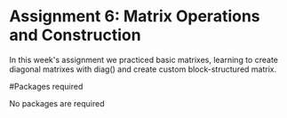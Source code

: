 # Assignment 6: Matrix Operations and Construction

In this week's assignment we practiced basic matrixes, learning to create diagonal matrixes with diag() and 
create custom block-structured matrix. 

#Packages required

No packages are required